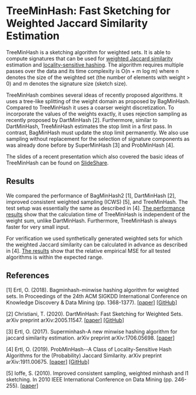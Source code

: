 # TreeMinHash: Fast Sketching for Weighted Jaccard Similarity Estimation

TreeMinHash is a sketching algorithm for weighted sets. It is able to compute signatures that can be used for [weighted Jaccard similarity](https://en.wikipedia.org/wiki/Jaccard_index#Weighted_Jaccard_similarity_and_distance) estimation and [locality-sensitive hashing](https://en.wikipedia.org/wiki/Locality-sensitive_hashing). The algorithm requires multiple passes over the data and its time complexity is O(n + m log m) where n denotes the size of the weighted set (the number of elements with weight > 0) and m denotes the signature size (sketch size). 

TreeMinHash combines several ideas of recently proposed algorithms. It uses a tree-like splitting of the weight domain as proposed by BagMinHash. Compared to TreeMinHash it uses a coarser weight discretization. To incorporate the values of the weights exactly, it uses rejection sampling as recently proposed by DartMinHash [2]. Furthermore, similar to DartMinHash, TreeMinHash estimates the stop limit in a first pass. In contrast, BagMinHash must update the stop limit permanently. We also use sampling without replacement for the selection of signature components as was already done before by SuperMinHash [3] and ProbMinHash [4].

The slides of a recent presentation which also covered the basic ideas of TreeMinHash can be found on [SlideShare](https://www.slideshare.net/OtmarErtl/speeding-up-minwise-hashing-for-weighted-sets-239311360).

## Results

We compared the performance of BagMinHash2 [1], DartMinHash [2], improved consistent weighted sampling (ICWS) [5], and TreeMinHash. The test setup was essentially the same as described in [4]. [The performance results](paper/speed_charts.pdf) show that the calculation time of TreeMinHash is independent of the weight sum, unlike DartMinHash. Furthermore, TreeMinHash is always faster for very small input.

For verification we used synthetically generated weighted sets for which the weighted Jaccard similarity can be calculated in advance as described in [4]. [The results](paper/error_charts.pdf) show that the relative empirical MSE for all tested algorithms is within the expected range.

## References

[1] Ertl, O. (2018). Bagminhash-minwise hashing algorithm for weighted sets. In Proceedings of the 24th ACM SIGKDD International Conference on Knowledge Discovery & Data Mining (pp. 1368-1377). 
[[paper]](https://arxiv.org/abs/1802.03914) [[GitHub]](https://github.com/oertl/bagminhash)

[2] Christiani, T. (2020). DartMinHash: Fast Sketching for Weighted Sets. arXiv preprint arXiv:2005.11547. 
[[paper]](https://arxiv.org/abs/2005.11547) [[GitHub]](https://github.com/tobc/dartminhash)

[3] Ertl, O. (2017). Superminhash-A new minwise hashing algorithm for jaccard similarity estimation. arXiv preprint arXiv:1706.05698. [[paper]](https://arxiv.org/abs/1706.05698)

[4] Ertl, O. (2019). ProbMinHash--A Class of Locality-Sensitive Hash Algorithms for the (Probability) Jaccard Similarity. arXiv preprint arXiv:1911.00675. [[paper]](https://arxiv.org/abs/1911.00675) [[GitHub]](https://github.com/oertl/probminhash) 

[5] Ioffe, S. (2010). Improved consistent sampling, weighted minhash and l1 sketching. In 2010 IEEE International Conference on Data Mining (pp. 246-255). [[paper]](https://research.google/pubs/pub36928.pdf)
